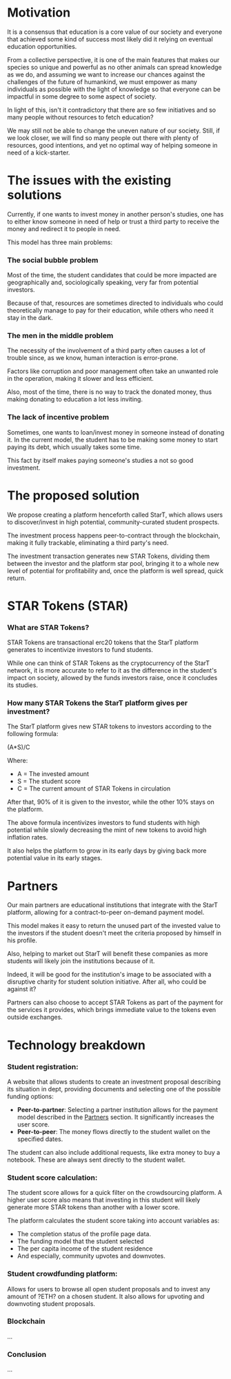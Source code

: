 # Motivation

It is a consensus that education is a core value of our society and everyone that achieved some kind of success most
likely did it relying on eventual education opportunities.

From a collective perspective, it is one of the main features that makes our species so unique and powerful as no other
animals can spread knowledge as we do, and assuming we want to increase our chances against the challenges of the future
of humankind, we must empower as many individuals as possible with the light of knowledge so that everyone can be
impactful in some degree to some aspect of society.

In light of this, isn't it contradictory that there are so few initiatives and so many people without resources to fetch
education?

We may still not be able to change the uneven nature of our society. Still, if we look closer, we will find so many
people out there with plenty of resources, good intentions, and yet no optimal way of helping someone in need of a
kick-starter.

# The issues with the existing solutions

Currently, if one wants to invest money in another person's studies, one has to either know someone in need of help or
trust a third party to receive the money and redirect it to people in need.

This model has three main problems:

### The social bubble problem

Most of the time, the student candidates that could be more impacted are geographically and, sociologically speaking,
very far from potential investors.

Because of that, resources are sometimes directed to individuals who could theoretically manage to pay for their
education, while others who need it stay in the dark.

### The men in the middle problem

The necessity of the involvement of a third party often causes a lot of trouble since, as we know, human interaction is
error-prone.

Factors like corruption and poor management often take an unwanted role in the operation, making it slower and less
efficient.

Also, most of the time, there is no way to track the donated money, thus making donating to education a lot less
inviting.

### The lack of incentive problem

Sometimes, one wants to loan/invest money in someone instead of donating it. In the current model, the student has to be
making some money to start paying its debt, which usually takes some time.

This fact by itself makes paying someone's studies a not so good investment.

# The proposed solution

We propose creating a platform henceforth called StarT, which allows users to discover/invest in high potential,
community-curated student prospects.

The investment process happens peer-to-contract through the blockchain, making it fully trackable, eliminating a third
party's need.

The investment transaction generates new STAR Tokens, dividing them between the investor and the platform star pool,
bringing it to a whole new level of potential for profitability and, once the platform is well spread, quick return.

# STAR Tokens (STAR)

### What are STAR Tokens?

STAR Tokens are transactional erc20 tokens that the StarT platform generates to incentivize investors to fund students.

While one can think of STAR Tokens as the cryptocurrency of the StarT network, it is more accurate to refer to it as the
difference in the student's impact on society, allowed by the funds investors raise, once it concludes its studies.

### How many STAR Tokens the StarT platform gives per investment?

The StarT platform gives new STAR tokens to investors according to the following formula:

(A*S)/C

Where:

- A = The invested amount
- S = The student score
- C = The current amount of STAR Tokens in circulation

After that, 90% of it is given to the investor, while the other 10% stays on the platform.

The above formula incentivizes investors to fund students with high potential while slowly decreasing the mint of new
tokens to avoid high inflation rates.

It also helps the platform to grow in its early days by giving back more potential value in its early stages.

# Partners

Our main partners are educational institutions that integrate with the StarT platform, allowing for a contract-to-peer
on-demand payment model.

This model makes it easy to return the unused part of the invested value to the investors if the student doesn't meet
the criteria proposed by himself in his profile.

Also, helping to market out StarT will benefit these companies as more students will likely join the institutions
because of it.

Indeed, it will be good for the institution's image to be associated with a disruptive charity for student solution
initiative. After all, who could be against it?

Partners can also choose to accept STAR Tokens as part of the payment for the services it provides, which brings
immediate value to the tokens even outside exchanges.

# Technology breakdown

### Student registration:

A website that allows students to create an investment proposal describing its situation in dept, providing documents
and selecting one of the possible funding options:

- **Peer-to-partner**: Selecting a partner institution allows for the payment model described in
  the [Partners](#markdown-header-partners) section. It significantly increases the user score.
- **Peer-to-peer**: The money flows directly to the student wallet on the specified dates.

The student can also include additional requests, like extra money to buy a notebook. These are always sent directly to
the student wallet.

### Student score calculation:

The student score allows for a quick filter on the crowdsourcing platform. A higher user score also means that investing
in this student will likely generate more STAR tokens than another with a lower score.

The platform calculates the student score taking into account variables as:

- The completion status of the profile page data.
- The funding model that the student selected
- The per capita income of the student residence
- And especially, community upvotes and downvotes.

### Student crowdfunding platform:

Allows for users to browse all open student proposals and to invest any amount of ?ETH? on a chosen student. It also
allows for upvoting and downvoting student proposals.

### Blockchain

...

### Conclusion

...